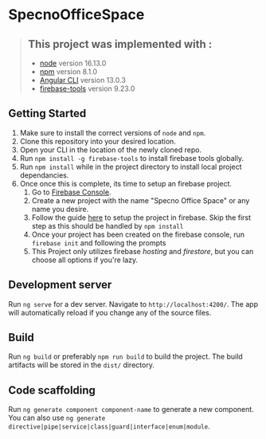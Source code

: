# SpecnoOfficeSpace

> ## This project was implemented with :
>
> - [node](https://nodejs.org/en/download/) version 16.13.0
> - [npm](https://docs.npmjs.com/downloading-and-installing-node-js-and-npm) version 8.1.0
> - [Angular CLI](https://github.com/angular/angular-cli) version 13.0.3
> - [firebase-tools](https://firebase.google.com/docs/cli) version 9.23.0

## Getting Started

1. Make sure to install the correct versions of `node` and `npm`.
2. Clone this repository into your desired location.
3. Open your CLI in the location of the newly cloned repo.
4. Run `npm install -g firebase-tools` to install firebase tools globally.
5. Run `npm install` while in the project directory to install local project dependancies.
6. Once once this is complete, its time to setup an firebase project.
   1. Go to [Firebase Console](https://console.firebase.google.com/).
   2. Create a new project with the name "Specno Office Space" or any name you desire.
   3. Follow the guide [here](https://developers.google.com/codelabs/building-a-web-app-with-angular-and-firebase#9) to setup the project in firebase. Skip the first step as this should be handled by `npm install`
   4. Once your project has been created on the firebase console, run `firebase init` and following the prompts 
   5. This Project only utilizes firebase _hosting_ and _firestore_, but you can choose all options if you're lazy.

## Development server

Run `ng serve` for a dev server. Navigate to `http://localhost:4200/`. The app will automatically reload if you change any of the source files.

## Build

Run `ng build` or preferably `npm run build` to build the project. The build artifacts will be stored in the `dist/` directory.

## Code scaffolding

Run `ng generate component component-name` to generate a new component. You can also use `ng generate directive|pipe|service|class|guard|interface|enum|module`.
